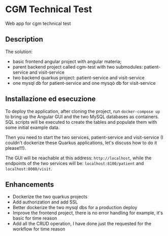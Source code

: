 # CGM Technical Test

Web app for cgm technical test

## Description

The solution:
- basic frontend angular project with angular materia;
- parent backend project called cgm-test with two submodules: patient-service and visit-service
- two backend quarkus project: patient-service and visit-service
- one mysql db for patient-service and one mysqò db for visit-service

## Installazione ed esecuzione

To deploy the application, after cloning the project, run `docker-compose up` to bring up the Angular GUI and the two MySQL databases as containers. SQL scripts will be executed to create the tables and populate them with some initial example data.

Then you need to start the two services, patient-service and visit-service (I couldn't dockerize these Quarkus applications, let's discuss how to do it please!!!).

The GUI will be reachable at this address: `http://localhost`, while the endpoints of the two services will be: `localhost:8100/patient` and `localhost:8080/visit`.

## Enhancements

- Dockerize the two quarkus projects
- Add authorization and add SSL
- Better dockerize the two mysql dbs for a production deploy
- Improve the frontend project, there is no error handling for example, it's basic for time reason
- Add all the CRUD operation, I have done just the requested for the workflow for time reason
